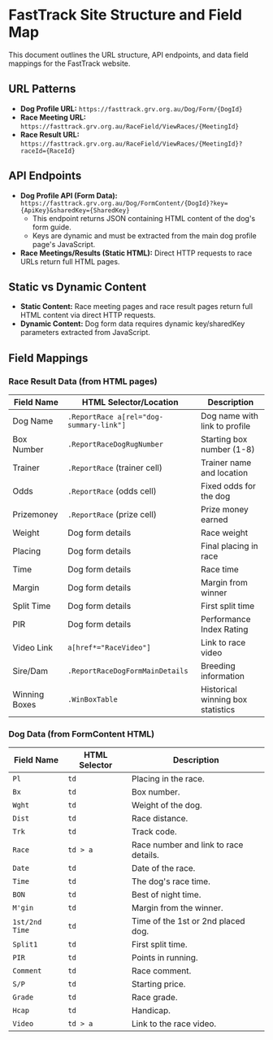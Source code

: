 # FastTrack Site Structure and Field Map

This document outlines the URL structure, API endpoints, and data field mappings for the FastTrack website.

## URL Patterns

*   **Dog Profile URL:** `https://fasttrack.grv.org.au/Dog/Form/{DogId}`
*   **Race Meeting URL:** `https://fasttrack.grv.org.au/RaceField/ViewRaces/{MeetingId}`
*   **Race Result URL:** `https://fasttrack.grv.org.au/RaceField/ViewRaces/{MeetingId}?raceId={RaceId}`

## API Endpoints

*   **Dog Profile API (Form Data):** `https://fasttrack.grv.org.au/Dog/FormContent/{DogId}?key={ApiKey}&sharedKey={SharedKey}`
    *   This endpoint returns JSON containing HTML content of the dog's form guide.
    *   Keys are dynamic and must be extracted from the main dog profile page's JavaScript.
*   **Race Meetings/Results (Static HTML):** Direct HTTP requests to race URLs return full HTML pages.

## Static vs Dynamic Content

*   **Static Content:** Race meeting pages and race result pages return full HTML content via direct HTTP requests.
*   **Dynamic Content:** Dog form data requires dynamic key/sharedKey parameters extracted from JavaScript.

## Field Mappings

### Race Result Data (from HTML pages)

| Field Name | HTML Selector/Location | Description |
|---|---|---|
| Dog Name | `.ReportRace a[rel="dog-summary-link"]` | Dog name with link to profile |
| Box Number | `.ReportRaceDogRugNumber` | Starting box number (1-8) |
| Trainer | `.ReportRace` (trainer cell) | Trainer name and location |
| Odds | `.ReportRace` (odds cell) | Fixed odds for the dog |
| Prizemoney | `.ReportRace` (prize cell) | Prize money earned |
| Weight | Dog form details | Race weight |
| Placing | Dog form details | Final placing in race |
| Time | Dog form details | Race time |
| Margin | Dog form details | Margin from winner |
| Split Time | Dog form details | First split time |
| PIR | Dog form details | Performance Index Rating |
| Video Link | `a[href*="RaceVideo"]` | Link to race video |
| Sire/Dam | `.ReportRaceDogFormMainDetails` | Breeding information |
| Winning Boxes | `.WinBoxTable` | Historical winning box statistics |

### Dog Data (from FormContent HTML)

| Field Name | HTML Selector | Description |
|---|---|---|
| `Pl` | `td` | Placing in the race. |
| `Bx` | `td` | Box number. |
| `Wght` | `td` | Weight of the dog. |
| `Dist` | `td` | Race distance. |
| `Trk` | `td` | Track code. |
| `Race` | `td > a` | Race number and link to race details. |
| `Date` | `td` | Date of the race. |
| `Time` | `td` | The dog's race time. |
| `BON` | `td` | Best of night time. |
| `M'gin` | `td` | Margin from the winner. |
| `1st/2nd Time` | `td` | Time of the 1st or 2nd placed dog. |
| `Split1` | `td` | First split time. |
| `PIR` | `td` | Points in running. |
| `Comment` | `td` | Race comment. |
| `S/P` | `td` | Starting price. |
| `Grade` | `td` | Race grade. |
| `Hcap` | `td` | Handicap. |
| `Video` | `td > a` | Link to the race video. |

